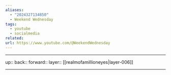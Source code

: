 ```yaml
---
aliases:
  - "2024327134850"
  - Weekend Wednesday
tags:
  - youtube
  - socialmedia
related: 
url: https://www.youtube.com/@WeekendWednesday
---
```




***

up:: 
back:: 
forward:: 
layer:: [[realmofamillioneyes|layer-006]]

***

